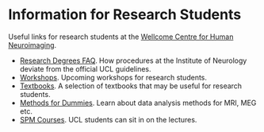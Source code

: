 # Information for Research Students
Useful links for research students at the [Wellcome Centre for Human Neuroimaging](https://www.fil.ion.ucl.ac.uk/).

* [Research Degrees FAQ](https://www.ucl.ac.uk/ion/research-degree-faqs). How procedures at the Institute of Neurology deviate from the official UCL guidelines.
* [Workshops](Workshops.md). Upcoming workshops for research students.
* [Textbooks](Text_books.md). A selection of textbooks that may be useful for research students.
* [Methods for Dummies](https://www.fil.ion.ucl.ac.uk/mfd/). Learn about data analysis methods for MRI, MEG etc.
* [SPM Courses](https://www.fil.ion.ucl.ac.uk/spm/course/). UCL students can sit in on the lectures.
